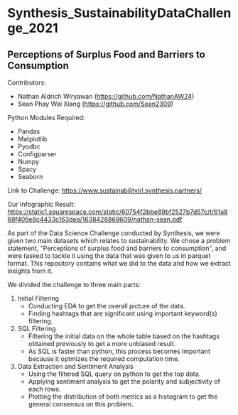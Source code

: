 # Synthesis_SustainabilityDataChallenge_2021
## Perceptions of Surplus Food and Barriers to Consumption

Contributors:
- Nathan Aldrich Wiryawan (https://github.com/NathanAW24)
- Sean Phay Wei Xiang (https://github.com/Sean2309)

Python Modules Required:
- Pandas
- Matplotlib
- Pyodbc
- Configparser
- Numpy
- Spacy
- Seaborn

Link to Challenge:
https://www.sustainabilityirl.synthesis.partners/

Our Infographic Result:
https://static1.squarespace.com/static/60754f2bbe89bf2527b7d57c/t/61a868f405e8c4433c163dea/1638426869609/nathan-sean.pdf

As part of the Data Science Challenge conducted by Synthesis, we were given two main datasets which relates to sustainability. We chose a problem statement, "Perceptions of surplus food and barriers to consumption", and were tasked to tackle it using the data that was given to us in parquet format. This repository contains what we did to the data and how we extract insights from it.

We divided the challenge to three main parts:
1. Initial Filtering
   - Conducting EDA to get the overall picture of the data.
   - Finding hashtags that are significant using important keyword(s) filtering.
2. SQL Filtering
   - Filtering the initial data on the whole table based on the hashtags obtained previously to get a more unbiased result.
   - As SQL is faster than python, this process becomes important because it optmizes the required computation time.
3. Data Extraction and Sentiment Analysis
   - Using the filtered SQL query on python to get the top data.
   - Applying sentiment analysis to get the polarity and subjectivity of each rows.
   - Plotting the distribution of both metrics as a histogram to get the general consensus on this problem.
